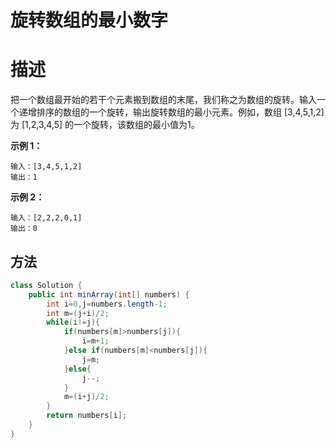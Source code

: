# 旋转数组的最小数字

# 描述

把一个数组最开始的若干个元素搬到数组的末尾，我们称之为数组的旋转。输入一个递增排序的数组的一个旋转，输出旋转数组的最小元素。例如，数组 [3,4,5,1,2] 为 [1,2,3,4,5] 的一个旋转，该数组的最小值为1。

**示例 1：**

```
输入：[3,4,5,1,2]
输出：1
```

**示例 2：**

```
输入：[2,2,2,0,1]
输出：0
```

## 方法

```java 
class Solution {
    public int minArray(int[] numbers) {
        int i=0,j=numbers.length-1;
        int m=(j+i)/2;
        while(i!=j){
            if(numbers[m]>numbers[j]){
                i=m+1;
            }else if(numbers[m]<numbers[j]){
                j=m;
            }else{
                j--;
            }
            m=(i+j)/2;
        }
        return numbers[i];
    }
}
```


